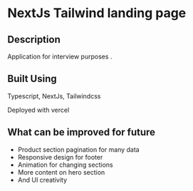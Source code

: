# NextJs Tailwind landing page

## Description

Application for interview purposes .

## Built Using

Typescript, NextJs, Tailwindcss

Deployed with vercel

## What can be improved for future

- Product section pagination for many data
- Responsive design for footer
- Animation for changing sections
- More content on hero section
- And UI creativity
